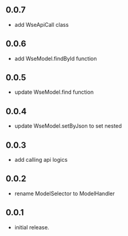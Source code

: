## 0.0.7
- add WseApiCall class

## 0.0.6
- add WseModel.findById function

## 0.0.5
- update WseModel.find function

## 0.0.4
- update WseModel.setByJson to set nested 

## 0.0.3
- add calling api logics

## 0.0.2
- rename ModelSelector to ModelHandler

## 0.0.1
- initial release.
